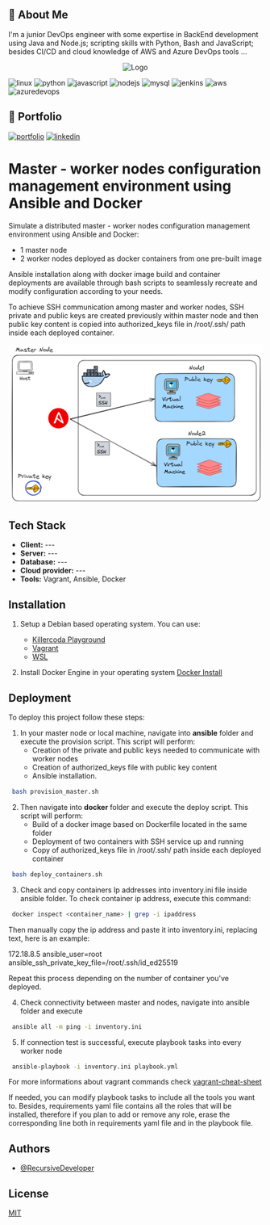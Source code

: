 ## 🚀 About Me
I'm a junior DevOps engineer with some expertise in BackEnd development using Java and Node.js; scripting skills with Python, Bash and JavaScript; besides CI/CD and cloud knowledge of AWS and Azure DevOps tools ...

<p align="center">
<img src="https://c4.wallpaperflare.com/wallpaper/694/164/1000/digital-art-animals-eagle-bird-of-prey-birds-hd-wallpaper-preview.jpg" alt="Logo" width="400" height="230">
</p>

![linux](https://img.shields.io/badge/Linux-FCC624?style=for-the-badge&logo=linux&logoColor=black)
![python](https://img.shields.io/badge/Python-3776AB?style=for-the-badge&logo=python&logoColor=white)
![javascript](https://img.shields.io/badge/JavaScript-F7DF1E?style=for-the-badge&logo=javascript&logoColor=black)
![nodejs](https://img.shields.io/badge/Node.js-43853D?style=for-the-badge&logo=node.js&logoColor=white)
![mysql](https://img.shields.io/badge/MySQL-005C84?style=for-the-badge&logo=mysql&logoColor=white)
![jenkins](https://img.shields.io/badge/Jenkins-D24939?style=for-the-badge&logo=Jenkins&logoColor=white)
![aws](https://img.shields.io/badge/Amazon_AWS-FF9900?style=for-the-badge&logo=amazonaws&logoColor=white)
![azuredevops](https://img.shields.io/badge/Azure_DevOps-0078D7?style=for-the-badge&logo=azure-devops&logoColor=white)

## 🔗 Portfolio
[![portfolio](https://img.shields.io/badge/GitHub-100000?style=for-the-badge&logo=github&logoColor=white)](https://github.com/RecursiveDeveloper)
[![linkedin](https://img.shields.io/badge/linkedin-0A66C2?style=for-the-badge&logo=linkedin&logoColor=white)](https://www.linkedin.com/in/jhoan-jesus-ortiz-sandoval-a66152198/)

# Master - worker nodes configuration management environment using Ansible and Docker

Simulate a distributed master - worker nodes configuration management environment using Ansible and Docker:
- 1 master node
- 2 worker nodes deployed as docker containers from one pre-built image

Ansible installation along with docker image build and container deployments are available through bash scripts to seamlessly recreate and modify configuration according to your needs.

To achieve SSH communication among master and worker nodes, SSH private and public keys are created previously within master node and then public key content is copied into authorized_keys file in /root/.ssh/ path inside each deployed container.

![Simple_Ansible-hands-on-docker_diagram](https://raw.githubusercontent.com/RecursiveDeveloper/static-media-content/refs/heads/main/Simple_Ansible-hands-on-docker_diagram.png)

## Tech Stack 

- **Client:** ---
- **Server:** ---
- **Database:** ---
- **Cloud provider:** ---
- **Tools:** Vagrant, Ansible, Docker

## Installation

1. Setup a Debian based operating system. You can use:
    * [Killercoda Playground](https://killercoda.com/playgrounds)
    * [Vagrant](https://developer.hashicorp.com/vagrant/downloads)
    * [WSL](https://learn.microsoft.com/en-us/windows/wsl/install)

2. Install Docker Engine in your operating system [Docker Install](https://docs.docker.com/engine/install/)

## Deployment

To deploy this project follow these steps:

1. In your master node or local machine, navigate into **ansible** folder and execute the provision script. This script will perform: 
    * Creation of the private and public keys needed to communicate with worker nodes
    * Creation of authorized_keys file with public key content
    * Ansible installation.

```bash
 bash provision_master.sh
```

2. Then navigate into **docker** folder and execute the deploy script. This script will perform: 
    * Build of a docker image based on Dockerfile located in the same folder
    * Deployment of two containers with SSH service up and running
    * Copy of authorized_keys file in /root/.ssh/ path inside each deployed container

```bash
 bash deploy_containers.sh
```

3. Check and copy containers Ip addresses into inventory.ini file inside ansible folder. To check container ip address, execute this command:

```bash
 docker inspect <container_name> | grep -i ipaddress
```

Then manually copy the ip address and paste it into inventory.ini, replacing <container-ip> text, here is an example:

172.18.8.5 ansible_user=root ansible_ssh_private_key_file=/root/.ssh/id_ed25519

Repeat this process depending on the number of container you've deployed.

4. Check connectivity between master and nodes, navigate into ansible folder and execute

```bash
 ansible all -m ping -i inventory.ini
```

5. If connection test is successful, execute playbook tasks into every worker node

```bash
 ansible-playbook -i inventory.ini playbook.yml
```

For more informations about vagrant commands check [vagrant-cheat-sheet](https://gist.github.com/wpscholar/a49594e2e2b918f4d0c4)

If needed, you can modify playbook tasks to include all the tools you want to. Besides, requirements yaml file contains all the roles that will be installed, therefore if you plan to add or remove any role, erase the corresponding line both in requirements yaml file and in the playbook file.

## Authors

- [@RecursiveDeveloper](https://github.com/RecursiveDeveloper)

## License

[MIT](https://choosealicense.com/licenses/mit/)